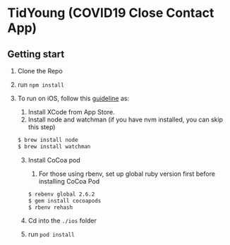# TidYoung (COVID19 Close Contact App)

## Getting start

1. Clone the Repo
2. run `npm install`
3. To run on iOS, follow this [guideline](https://reactnative.dev/docs/getting-started) as:
   1. Install XCode from App Store.
   2. Install node and watchman (if you have nvm installed, you can skip this step)

   ```bash
   $ brew install node
   $ brew install watchman
   ``` 

   3. Install CoCoa pod
      1. For those using rbenv, set up global ruby version first before installing CoCoa Pod    
      
      ```bash
      $ rebenv global 2.6.2
      $ gem install cocoapods
      $ rbenv rehash
      ```
   4. Cd into the `./ios` folder
   5. run `pod install`
